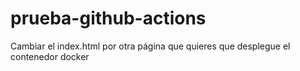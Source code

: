 # prueba-github-actions


Cambiar el index.html por otra página que quieres que desplegue el contenedor docker
